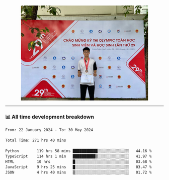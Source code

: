 <p align="center"><img src="asset/header.jpg" width="80%"/></p>

---
<!-- 
<details>
  <summary>📃 My Resume</summary>

### Education

- 📖 **Information Technology**\
📆 10/2021 - present\
📍 **Thang Long University** - Hoang Mai, Hanoi, Vietnam -->

<!-- ### Experience
- 👨‍💻 **Full Stack Web Intern**\
📆 09/2022 - 12/2023\
📍 **TECH 5S** -  Luu Huu Phuong, Phuong My Dinh I, Nam Tu Liem, Hanoi.


- 👨‍💻 **Full Stack Web Fresher**\
📆 1/2022 - 05/2023\
📍 **TECH 5S** -  Luu Huu Phuong, Phuong My Dinh I, Nam Tu Liem, Hanoi.

- 👨‍💻 **Frontend Web Fresher**\
📆 11/2023 - present\
📍 **White Neuron** -  Mau Luong, Ha Dong, Hanoi, Vietnam
</details> -->

### 📊 All time development breakdown

<!--START_SECTION:waka-->

```txt
From: 22 January 2024 - To: 30 May 2024

Total Time: 271 hrs 40 mins

Python        119 hrs 58 mins ███████████░░░░░░░░░░░░░░   44.16 %
TypeScript    114 hrs 1 min   ██████████▒░░░░░░░░░░░░░░   41.97 %
HTML          10 hrs          █░░░░░░░░░░░░░░░░░░░░░░░░   03.68 %
JavaScript    9 hrs 25 mins   █░░░░░░░░░░░░░░░░░░░░░░░░   03.47 %
JSON          4 hrs 40 mins   ▒░░░░░░░░░░░░░░░░░░░░░░░░   01.72 %
```

<!--END_SECTION:waka-->

